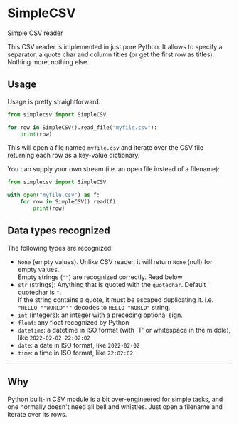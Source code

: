 # SimpleCSV

Simple CSV reader

This CSV reader is implemented in just pure Python. It allows to specify a separator, a quote char and
column titles (or get the first row as titles). Nothing more, nothing else.

## Usage

Usage is pretty straightforward:

```python
from simplecsv import SimpleCSV

for row in SimpleCSV().read_file("myfile.csv"):
    print(row)
```

This will open a file named `myfile.csv` and iterate over the CSV file returning each 
row as a key-value dictionary.

You can supply your own stream (i.e. an open file instead of a filename):
```python
from simplecsv import SimpleCSV

with open("myfile.csv") as f:
    for row in SimpleCSV().read(f):
        print(row)
```

 
## Data types recognized

The following types are recognized:

 * `None` (empty values). Unlike CSV reader, it will return `None` (null) for empty values. <br />
    Empty strings (`""`) are recognized correctly. Read below
 * `str` (strings): Anything that is quoted with the `quotechar`. Default quotechar is `"`. <br />
    If the string contains a quote, it must be escaped duplicating it. i.e. `"HELLO ""WORLD"""` decodes
    to `HELLO "WORLD"` string.
 * `int` (integers): an integer with a preceding optional sign.
 * `float`: any float recognized by Python
 * `datetime`: a datetime in ISO format (with 'T' or whitespace in the middle), like `2022-02-02 22:02:02`
 * `date`: a date in ISO format, like `2022-02-02`
 * `time`: a time in ISO format, like `22:02:02`
 

---

## Why

Python built-in CSV module is a bit over-engineered for simple tasks,
and one normally doesn't need all bell and whistles. Just open a filename and iterate over its rows.
